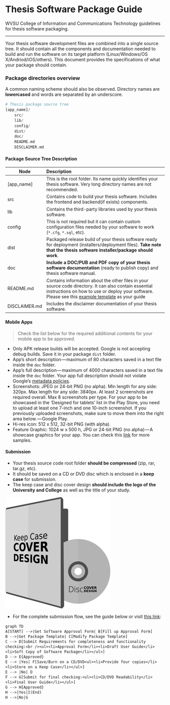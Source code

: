 # Thesis Software Package Guide
WVSU College of Information and Communications Technology guidelines for thesis software packaging.

***

Your thesis software development files are combined into a single source tree. It should contain all the components and documentation needed to build and run the software on its target platform (Linux/Windows/OS X/Andriod/iOS/others). This document provides the specifications of what your package should contain.

### Package directories overview
A common naming scheme should also be observed. Directory names are **lowercased** and words are separated by an underscore.

```python
# Thesis package source tree
[app_name]/
    src/
    lib/
    config/
    dist/
    doc/
    README.md
    DISCLAIMER.md
```
#### Package Source Tree Description

| Node | Description |
| ---- | :---- |
| [app_name] | This is the root folder. Its name quickly identifies your thesis software. Very long directory names are not recommended. |
| src | Contains code to build your thesis software. Includes the frontend and backend(if exists) components. |
| lib | Contains the third-party libraries used by your thesis software. |
| config | This is not required but it can contain custom configuration files needed by your software to work (```*.cfg```, ```*.sql```, etc). |
| dist |Packaged release build of your thesis software ready for deployment (installers/deployment files). **Take note that the thesis software installer/package should work**. |
| doc | **Include a DOC/PUB and PDF copy of your thesis software documentation** (ready to publish copy) and thesis software manual. |
| README.md | Contains information about the other files in your source code directory. It can also contain essential instructions on how to use or deploy your software. Please see this [example template](https://gist.github.com/jxson/1784669) as your guide|
| DISCLAIMER.md | Includes the disclaimer documentation of your thesis software. |

#### Mobile Apps
> Check the list below for the required additional contents for your mobile app to be approved.

* Only APK release builds will be accepted. Google is not accepting debug builds. Save it in your package ```dist``` folder.
* App’s short description — maximum of 80 characters saved in a text file inside the ```doc``` folder.
* App’s full description — maximum of 4000 characters saved in a text file inside the ```doc``` folder. Your app full description should not violate Google’s [metadata policies](https://play.google.com/about/storelisting-promotional/metadata/).
* Screenshots: JPEG or 24-bit PNG (no alpha). Min length for any side: 320px. Max length for any side: 3840px. At least 2 screenshots are required overall. Max 8 screenshots per type. For your app to be showcased in the ‘Designed for tablets’ list in the Play Store, you need to upload at least one 7-inch and one 10-inch screenshot. If you previously uploaded screenshots, make sure to move them into the right area below. — Google Play.
* Hi-res icon: 512 x 512, 32-bit PNG (with alpha).
* Feature Graphic: 1024 w x 500 h, JPG or 24-bit PNG (no alpha) — A showcase graphics for your app. You can check this [link](https://dribbble.com/shots/1711557-Google-Play-Screenshots-Feature-Graphic-and-More) for more samples.

#### Submission
* Your thesis source code root folder **should be compressed** (zip, rar, tar.gz, etc).
* It should be saved on a CD or DVD disc which is enclosed in a **keep case** for submission.
* The keep case and disc cover design **should include the logo of the University and College** as well as the title of your study.

![case](case.png "case")

* For the complete submission flow, see the guide below or visit [this link](https://mermaidjs.github.io/mermaid-live-editor/#/view/Z3JhcGggVEQKQVtTVEFSVF0gLS0-fEdldCBTb2Z0d2FyZSBBcHByb3ZhbCBGb3JtfCBCW0ZpbGwgdXAgQXBwcm92YWwgRm9ybV0KQiAtLT58R2V0IFBhY2thZ2UgVGVtcGxhdGV8IENbTW9kaWZ5IFBhY2thZ2UgVGVtcGxhdGVdCkMgLS0-IERbU3VibWl0IFJlcXVpcmVtZW50cyBmb3IgY29tcGxldGVuZXNzIGFuZCBmdW5jdGlvbmFsaXR5IGNoZWNraW5nOjxiciAvPjx1bD48bGk-QXBwcm92YWwgRm9ybTwvbGk-PGxpPkRyYWZ0IFVzZXIgR3VpZGU8L2xpPjxsaT5Tb2Z0IENvcHkgb2YgU29mdHdhcmUgUGFja2FnZTwvbGk-PC91bD5dCkQgLS0-IEV7QXBwcm92ZWR9CkUgLS0-IHxZZXN8IEZbU2F2ZS9CdXJuIG9uIGEgQ0QvRFZEPHVsPjxsaT5Qcm92aWRlIGZvdXIgY29waWVzPC9saT48bGk-U3RvcmUgb24gYSBLZWVwIENhc2U8L2xpPjwvdWw-XQpFIC0tPiB8Tm98IEQKRiAtLT4gR1tTdWJtaXQgZm9yIGZpbmFsIGNoZWNraW5nOjx1bD48bGk-Q0QvRFZEIFJlYWRhYmlsaXR5PC9saT48bGk-RmluYWwgVXNlciBHdWlkZTwvbGk-PC91bD5dCkcgLS0-IEh7QXBwcm92ZWR9CkggLS0-fFllc3xJKEVuZCkKSCAtLT58Tm98Rw):

```mermaid
graph TD
A[START] -->|Get Software Approval Form| B[Fill up Approval Form]
B -->|Get Package Template| C[Modify Package Template]
C --> D[Submit Requirements for completeness and functionality checking:<br /><ul><li>Approval Form</li><li>Draft User Guide</li><li>Soft Copy of Software Package</li></ul>]
D --> E{Approved}
E --> |Yes| F[Save/Burn on a CD/DVD<ul><li>Provide four copies</li><li>Store on a Keep Case</li></ul>]
E --> |No| D
F --> G[Submit for final checking:<ul><li>CD/DVD Readability</li><li>Final User Guide</li></ul>]
G --> H{Approved}
H -->|Yes|I(End)
H -->|No|G
```
